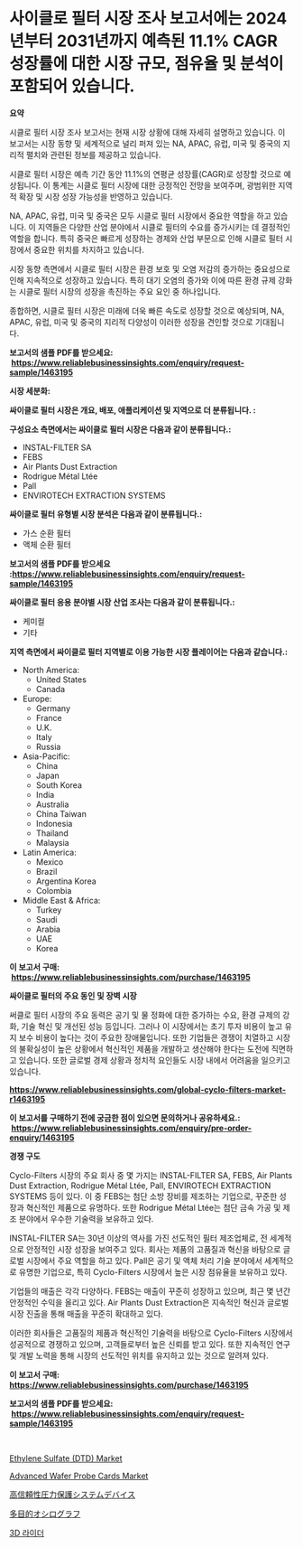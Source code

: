 <p><h1>사이클로 필터 시장 조사 보고서에는 2024년부터 2031년까지 예측된 11.1% CAGR 성장률에 대한 시장 규모, 점유율 및 분석이 포함되어 있습니다.</h1></p><p><strong>요약</strong></p>
<p><p>시클로 필터 시장 조사 보고서는 현재 시장 상황에 대해 자세히 설명하고 있습니다. 이 보고서는 시장 동향 및 세계적으로 널리 퍼져 있는 NA, APAC, 유럽, 미국 및 중국의 지리적 펼치와 관련된 정보를 제공하고 있습니다.</p><p>시클로 필터 시장은 예측 기간 동안 11.1%의 연평균 성장률(CAGR)로 성장할 것으로 예상됩니다. 이 통계는 시클로 필터 시장에 대한 긍정적인 전망을 보여주며, 광범위한 지역적 확장 및 시장 성장 가능성을 반영하고 있습니다.</p><p>NA, APAC, 유럽, 미국 및 중국은 모두 시클로 필터 시장에서 중요한 역할을 하고 있습니다. 이 지역들은 다양한 산업 분야에서 시클로 필터의 수요를 증가시키는 데 결정적인 역할을 합니다. 특히 중국은 빠르게 성장하는 경제와 산업 부문으로 인해 시클로 필터 시장에서 중요한 위치를 차지하고 있습니다.</p><p>시장 동향 측면에서 시클로 필터 시장은 환경 보호 및 오염 저감의 증가하는 중요성으로 인해 지속적으로 성장하고 있습니다. 특히 대기 오염의 증가와 이에 따른 환경 규제 강화는 시클로 필터 시장의 성장을 촉진하는 주요 요인 중 하나입니다.</p><p>종합하면, 시클로 필터 시장은 미래에 더욱 빠른 속도로 성장할 것으로 예상되며, NA, APAC, 유럽, 미국 및 중국의 지리적 다양성이 이러한 성장을 견인할 것으로 기대됩니다.</p></p>
<p><strong>보고서의 샘플 PDF를 받으세요: &nbsp;<a href="https://www.reliablebusinessinsights.com/enquiry/request-sample/1463195">https://www.reliablebusinessinsights.com/enquiry/request-sample/1463195</a></strong></p>
<p><strong>시장 세분화:</strong></p>
<p><strong> 싸이클로 필터 시장은 개요, 배포, 애플리케이션 및 지역으로 더 분류됩니다. :</strong></p>
<p><strong>구성요소 측면에서는 싸이클로 필터 시장은 다음과 같이 분류됩니다.:</strong></p>
<p><ul><li>INSTAL-FILTER SA</li><li>FEBS</li><li>Air Plants Dust Extraction</li><li>Rodrigue Métal Ltée</li><li>Pall</li><li>ENVIROTECH EXTRACTION SYSTEMS</li></ul></p>
<p><strong> 싸이클로 필터 유형별 시장 분석은 다음과 같이 분류됩니다.:</strong></p>
<p><ul><li>가스 순환 필터</li><li>액체 순환 필터</li></ul></p>
<p><strong>보고서의 샘플 PDF를 받으세요 :<a href="https://www.reliablebusinessinsights.com/enquiry/request-sample/1463195">https://www.reliablebusinessinsights.com/enquiry/request-sample/1463195</a></strong></p>
<p><strong> 싸이클로 필터 응용 분야별 시장 산업 조사는 다음과 같이 분류됩니다.:</strong></p>
<p><ul><li>케미컬</li><li>기타</li></ul></p>
<p><strong>지역 측면에서 싸이클로 필터 지역별로 이용 가능한 시장 플레이어는 다음과 같습니다.:</strong></p>
<p><ul>
    <li>
        North America:
        <ul>
            <li>United States</li>
            <li>Canada</li>
        </ul>
    </li>
    <li>
        Europe:
        <ul>
            <li>Germany</li>
            <li>France</li>
            <li>U.K.</li>
            <li>Italy</li>
            <li>Russia</li>
        </ul>
    </li>
    <li>
        Asia-Pacific:
        <ul>
            <li>China</li>
            <li>Japan</li>
            <li>South Korea</li>
            <li>India</li>
            <li>Australia</li>
            <li>China Taiwan</li>
            <li>Indonesia</li>
            <li>Thailand</li>
            <li>Malaysia</li>
        </ul>
    </li>
    <li>
        Latin America:
        <ul>
            <li>Mexico</li>
            <li>Brazil</li>
            <li>Argentina Korea</li>
            <li>Colombia</li>
        </ul>
    </li>
    <li>
        Middle East & Africa:
        <ul>
            <li>Turkey</li>
            <li>Saudi</li>
            <li>Arabia</li>
            <li>UAE</li>
            <li>Korea</li>
        </ul>
    </li>
    </ul></p>
<p><strong>이 보고서 구매: &nbsp;<a href="https://www.reliablebusinessinsights.com/purchase/1463195">https://www.reliablebusinessinsights.com/purchase/1463195</a></strong></p>
<p><strong>싸이클로 필터의 주요 동인 및 장벽 시장</strong></p>
<p><p>써클로 필터 시장의 주요 동력은 공기 및 물 정화에 대한 증가하는 수요, 환경 규제의 강화, 기술 혁신 및 개선된 성능 등입니다. 그러나 이 시장에서는 초기 투자 비용이 높고 유지 보수 비용이 높다는 것이 주요한 장애물입니다. 또한 기업들은 경쟁이 치열하고 시장의 불확실성이 높은 상황에서 혁신적인 제품을 개발하고 생산해야 한다는 도전에 직면하고 있습니다. 또한 글로벌 경제 상황과 정치적 요인들도 시장 내에서 어려움을 일으키고 있습니다.</p></p>
<p><strong><a href="https://www.reliablebusinessinsights.com/global-cyclo-filters-market-r1463195">https://www.reliablebusinessinsights.com/global-cyclo-filters-market-r1463195</a></strong></p>
<p><strong>이 보고서를 구매하기 전에 궁금한 점이 있으면 문의하거나 공유하세요.: &nbsp;<a href="https://www.reliablebusinessinsights.com/enquiry/pre-order-enquiry/1463195">https://www.reliablebusinessinsights.com/enquiry/pre-order-enquiry/1463195</a></strong></p>
<p><strong>경쟁 구도</strong></p>
<p><p>Cyclo-Filters 시장의 주요 회사 중 몇 가지는 INSTAL-FILTER SA, FEBS, Air Plants Dust Extraction, Rodrigue Métal Ltée, Pall, ENVIROTECH EXTRACTION SYSTEMS 등이 있다. 이 중 FEBS는 첨단 소방 장비를 제조하는 기업으로, 꾸준한 성장과 혁신적인 제품으로 유명하다. 또한 Rodrigue Métal Ltée는 첨단 금속 가공 및 제조 분야에서 우수한 기술력을 보유하고 있다.</p><p>INSTAL-FILTER SA는 30년 이상의 역사를 가진 선도적인 필터 제조업체로, 전 세계적으로 안정적인 시장 성장을 보여주고 있다. 회사는 제품의 고품질과 혁신을 바탕으로 글로벌 시장에서 주요 역할을 하고 있다. Pall은 공기 및 액체 처리 기술 분야에서 세계적으로 유명한 기업으로, 특히 Cyclo-Filters 시장에서 높은 시장 점유율을 보유하고 있다.</p><p>기업들의 매출은 각각 다양하다. FEBS는 매출이 꾸준히 성장하고 있으며, 최근 몇 년간 안정적인 수익을 올리고 있다. Air Plants Dust Extraction은 지속적인 혁신과 글로벌 시장 진출을 통해 매출을 꾸준히 확대하고 있다.</p><p>이러한 회사들은 고품질의 제품과 혁신적인 기술력을 바탕으로 Cyclo-Filters 시장에서 성공적으로 경쟁하고 있으며, 고객들로부터 높은 신뢰를 받고 있다. 또한 지속적인 연구 및 개발 노력을 통해 시장의 선도적인 위치를 유지하고 있는 것으로 알려져 있다.</p></p>
<p><strong>이 보고서 구매: &nbsp; <a href="https://www.reliablebusinessinsights.com/purchase/1463195">https://www.reliablebusinessinsights.com/purchase/1463195</a></strong></p>
<p><strong>보고서의 샘플 PDF를 받으세요: &nbsp;<a href="https://www.reliablebusinessinsights.com/enquiry/request-sample/1463195">https://www.reliablebusinessinsights.com/enquiry/request-sample/1463195</a></strong><strong></strong></p>
<p>&nbsp;</p>
<p><p><a href="https://github.com/markusgodoy/Market-Research-Report-List-3/blob/main/ethylene-sulfate-dtd-market.md">Ethylene Sulfate (DTD) Market</a></p><p><a href="https://issuu.com/reportprime-2/docs/advanced-wafer-probe-cards-market-size-2030.pptx">Advanced Wafer Probe Cards Market</a></p><p><a href="https://github.com/CieloStamm/Market-Research-Report-List-1/blob/main/7739599104128.md">高信頼性圧力保護システムデバイス</a></p><p><a href="https://medium.com/@jacksonmith1931/%E3%83%9E%E3%83%AB%E3%83%81%E3%83%91%E3%83%BC%E3%83%91%E3%82%B9%E3%82%AA%E3%82%B7%E3%83%AD%E3%82%B0%E3%83%A9%E3%83%95%E5%B8%82%E5%A0%B4-%E5%B8%82%E5%A0%B4cagr-%E5%B8%82%E5%A0%B4%E3%83%88%E3%83%AC%E3%83%B3%E3%83%89-%E6%88%90%E9%95%B7%E6%88%A6%E7%95%A5%E3%81%AB%E9%96%A2%E3%81%99%E3%82%8B%E6%B4%9E%E5%AF%9F-e2dfe2e5f8e1">多目的オシログラフ</a></p><p><a href="https://github.com/Wesleyeilly8796202/Market-Research-Report-List-1/blob/main/346900597633.md">3D 라이더</a></p></p>